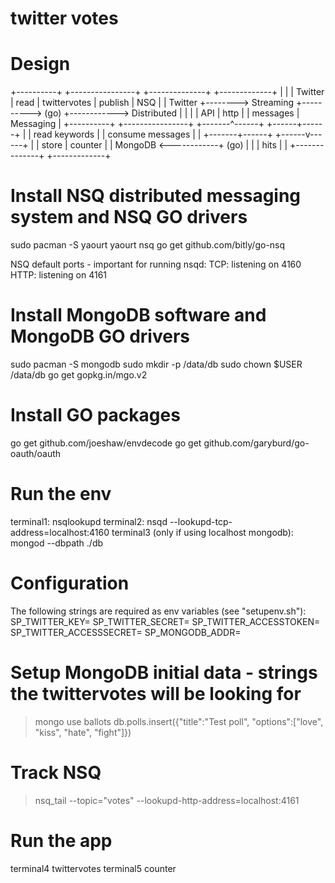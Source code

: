 # twitter votes

# Design
+----------+        +----------------+          +--------------+            +-------------+
|          |        |    Twitter     |  read    | twittervotes |  publish   |     NSQ     |
| Twitter  +-------->   Streaming    +---------->     (go)     +------------> Distributed |
|          |        |      API       |  http    |              |  messages  |  Messaging  |
+----------+        +----------------+          +-------^------+            +------+------+
                                                        |                          |
                                          read keywords |                          | consume messages
                                                        |                          |
                                                +-------+------+            +------v------+
                                                |              |   store    |   counter   |
                                                |   MongoDB    <------------+    (go)     |
                                                |              |   hits     |             |
                                                +--------------+            +-------------+

# Install NSQ distributed messaging system and NSQ GO drivers
sudo pacman -S yaourt
yaourt nsq
go get github.com/bitly/go-nsq

NSQ default ports - important for running nsqd:
    TCP: listening on 4160
    HTTP: listening on 4161

# Install MongoDB software and MongoDB GO drivers
sudo pacman -S mongodb
sudo mkdir -p /data/db
sudo chown $USER /data/db
go get gopkg.in/mgo.v2

# Install GO packages
go get github.com/joeshaw/envdecode
go get github.com/garyburd/go-oauth/oauth

# Run the env
terminal1:
    nsqlookupd
terminal2:
    nsqd --lookupd-tcp-address=localhost:4160
terminal3 (only if using localhost mongodb):
    mongod --dbpath ./db

# Configuration
The following strings are required as env variables (see "setupenv.sh"):
SP_TWITTER_KEY=
SP_TWITTER_SECRET=
SP_TWITTER_ACCESSTOKEN=
SP_TWITTER_ACCESSSECRET=
SP_MONGODB_ADDR=

# Setup MongoDB initial data - strings the twittervotes will be looking for
> mongo
> use ballots
> db.polls.insert({"title":"Test poll", "options":["love", "kiss", "hate", "fight"]})

# Track NSQ
> nsq_tail --topic="votes" --lookupd-http-address=localhost:4161

# Run the app
terminal4
    twittervotes
terminal5
    counter